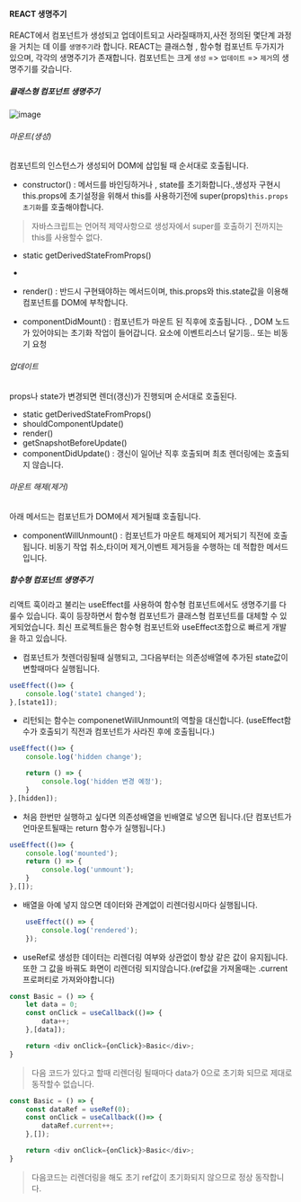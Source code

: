 #### REACT 생명주기

REACT에서 컴포넌트가 생성되고 업데이트되고 사라질때까지,사전 정의된 몇단계 과정을 거치는 데 이를 `생명주기`라 합니다.
REACT는 클래스형 , 함수형 컴포넌트 두가지가 있으며, 각각의 생명주기가 존재합니다.
컴포넌트는 크게 `생성` => `업데이트` => `제거`의 생명주기를 갖습니다.

##### 클래스형 컴포넌트 생명주기

![image](https://user-images.githubusercontent.com/49670068/111476813-d8020f80-8771-11eb-9291-21a83d8d06a7.png)

###### 마운트(생성)
컴포넌트의 인스턴스가 생성되어 DOM에 삽입될 때 순서대로 호출됩니다.

- constructor() : 메서드를 바인딩하거나 , state를 초기화합니다.,생성자 구현시 this.props에 초기설정을 위해서 this를 사용하기전에 super(props)`this.props초기화`를 호출해야합니다.

> 자바스크립트는 언어적 제약사항으로 생성자에서 super를 호출하기 전까지는 this를 사용할수 없다.

- static getDerivedStateFromProps()
- 
- render() : 반드시 구현돼야하는 메서드이며, this.props와 this.state값을 이용해 컴포넌트를 DOM에 부착합니다.

- componentDidMount() : 컴포넌트가 마운트 된 직후에 호출됩니다. , DOM 노드가 있어야되는 초기화 작업이 들어갑니다. 요소에 이벤트리스너 달기등.. 또는 비동기 요청

###### 업데이트
props나 state가 변경되면 렌더(갱신)가 진행되며 순서대로 호출된다.

- static getDerivedStateFromProps()
- shouldComponentUpdate()
- render()
- getSnapshotBeforeUpdate()
- componentDidUpdate() : 갱신이 일어난 직후 호출되며 최초 렌더링에는 호출되지 않습니다.

###### 마운트 해제(제거)
아래 메서드는 컴포넌트가 DOM에서 제거될떄 호출됩니다.

- componentWillUnmount() : 컴포넌트가 마운트 해제되어 제거되기 직전에 호출됩니다. 비동기 작업 취소,타이머 제거,이벤트 제거등을 수행하는 데 적합한 메서드입니다.


##### 함수형 컴포넌트 생명주기

리액트 훅이라고 불리는 useEffect를 사용하여 함수형 컴포넌트에서도 생명주기를 다룰수 있습니다.
훅이 등장하면서 함수형 컴포넌트가 클래스형 컴포넌트를 대체할 수 있게되었습니다.
최신 프로젝트들은 함수형 컴포넌트와 useEffect조합으로 빠르게 개발을 하고 있습니다.

- 컴포넌트가 첫렌더링될때 실행되고, 그다음부터는 의존성배열에 추가된 state값이 변할때마다 실행됩니다.

```javascript
useEffect(()=> {
    console.log('state1 changed');
},[state1]);
```

- 리턴되는 함수는 componenetWillUnmount의 역할을 대신합니다. (useEffect함수가 호출되기 직전과 컴포넌트가 사라진 후에 호출됩니다.)

```javascript
useEffect(()=> {
    console.log('hidden change');

    return () => {
        console.log('hidden 변경 예정');
    }
},[hidden]);
```

- 처음 한번만 실행하고 싶다면 의존성배열을 빈배열로 넣으면 됩니다.(단 컴포넌트가 언마운트될때는 return 함수가 실행됩니다.)

```javascript
useEffect(()=> {
    console.log('mounted');
    return () => {
        console.log('unmount');
    }
},[]);
```

- 배열을 아예 넣지 않으면 데이터와 관계없이 리렌더링시마다 실행됩니다.

```javascript
    useEffect(() => {
        console.log('rendered');
    });
```

- useRef로 생성한 데이터는 리렌더링 여부와 상관없이 항상 같은 값이 유지됩니다. 또한 그 값을 바꿔도 화면이 리렌더링 되지않습니다.(ref값을 가져올때는 .current프로퍼티로 가져와야합니다)

```javascript
const Basic = () => {
    let data = 0;
    const onClick = useCallback(()=> {
        data++;
    },[data]);

    return <div onClick={onClick}>Basic</div>;
}
```

> 다음 코드가 있다고 할때 리렌더링 될때마다 data가 0으로 초기화 되므로 제대로 동작할수 없습니다.

```javascript
const Basic = () => {
    const dataRef = useRef(0);
    const onClick = useCallback(()=> {
        dataRef.current++;
    },[]);

    return <div onClick={onClick}>Basic</div>;
}
```

> 다음코드는 리렌더링을 해도 초기 ref값이 초기화되지 않으므로 정상 동작합니다.